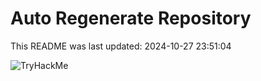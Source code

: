 # Auto Regenerate Repository

This README was last updated: 2024-10-27 23:51:04

 ![TryHackMe](https://tryhackme.com/badge/533634)